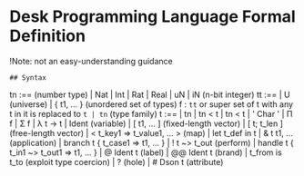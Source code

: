 # Desk Programming Language Formal Definition

!Note: not an easy-understanding guidance

```ebnf
## Syntax

```
tn :== (number type)
| Nat | Int | Rat | Real
| uN | iN (n-bit integer)
tt :==
| U (universe)
| { t1, ... } (unordered set of types)
f : `tt` or super set of t with any t in it is replaced to `t | tn` (type family)
t :==
| tn
| tn < t
| tn < t
| ' Char '
| Π f
| Σ f
| λ t → t
| Ident (variable)
| [ t1, ... ] (fixed-length vector)
| [ t; t_len ] (free-length vector)
| < t_key1 => t_value1, ... > (map)
| let t_def in t
| & t t1, ... (application)
| branch t { t_case1 => t1, ... }
| ! t ~> t_out (perform)
| handle t { t_in1 ~> t_out1 => t1, ... }
| @ Ident t (label)
| @@ Ident t (brand)
| t_from is t_to (exploit type coercion)
| ? (hole)
| # Dson t (attribute)
```
